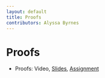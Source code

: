 ```yaml
---
layout: default
title: Proofs
contributors: Alyssa Byrnes
---
```


# Proofs

* Proofs: Video, [Slides](/comp283/lessons/Proofs.html), [Assignment](https://www.gradescope.com/)
